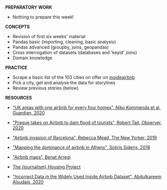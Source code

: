 **PREPARATORY WORK**

- Nothing to prepare this week!

**CONCEPTS**

- Revision of first six weeks' material
- Pandas basic (importing, cleaning, basic analysis)
- Pandas advanced (groupby, joins, geopandas)
- Cross interrogation of datasets (databases and 'keyid' joins)
- Domain knowledge

**PRACTICE**

- Scrape a basic list of the 103 cities on offer on [insideairbnb](http://insideairbnb.com/get-the-data.html)
- Pick a city, get and analyse the data for storylines
- Review previous stories (below)

**RESOURCES**

- ["UK areas with one airbnb for every four homes", Niko Kommenda et al, Guardian, 2020](https://www.theguardian.com/technology/2020/feb/20/revealed-the-areas-in-the-uk-with-one-airbnb-for-every-four-homes)
- ["Prague takes on Airbnb to dam flood of tourists", Robert Tait, Observer, 2020](https://www.theguardian.com/environment/2020/feb/01/overwhelmed-prague-tries-to-limit-airbnb-to-curb-tourism)
- ["Airbnb invasion of Barcelona", Rebecca Mead, The New Yorker, 2019](https://www.newyorker.com/magazine/2019/04/29/the-airbnb-invasion-of-barcelona)

- ["Mapping the dominance of airbnb in Athens", Sotiris Sideris, 2018](https://medium.com/athenslivegr/mapping-the-dominance-of-airbnb-in-athens-4cb9e0657e80)
- ["Airbnb maps", Benat Arregi](https://barregi.com/airbnbmaps)
- [The (journalism) Housing Project](https://niemanreports.org/articles/journalists-across-europe-collaborate-to-cover-airbnb-and-other-housing-issues/)

- ["Incorrect Data in the Widely Used Inside Airbnb Dataset", Abdulkareem Alsudais, 2020](https://arxiv.org/abs/2007.03019)
